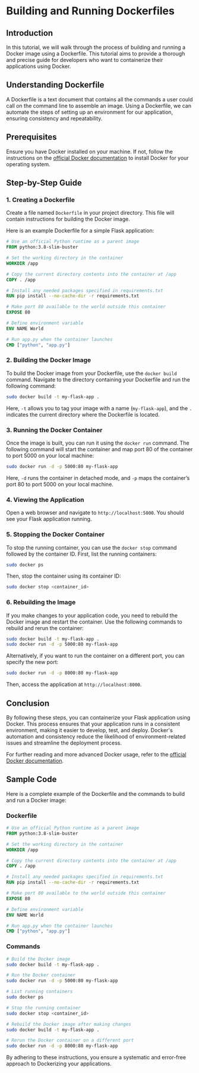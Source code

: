 # Building and Running Dockerfiles

## Introduction

In this tutorial, we will walk through the process of building and running a Docker image using a Dockerfile. This tutorial aims to provide a thorough and precise guide for developers who want to containerize their applications using Docker. 

## Understanding Dockerfile

A Dockerfile is a text document that contains all the commands a user could call on the command line to assemble an image. Using a Dockerfile, we can automate the steps of setting up an environment for our application, ensuring consistency and repeatability.

## Prerequisites

Ensure you have Docker installed on your machine. If not, follow the instructions on the [official Docker documentation](https://docs.docker.com/get-docker/) to install Docker for your operating system.

## Step-by-Step Guide

### 1. Creating a Dockerfile

Create a file named `Dockerfile` in your project directory. This file will contain instructions for building the Docker image.

Here is an example Dockerfile for a simple Flask application:

```Dockerfile
# Use an official Python runtime as a parent image
FROM python:3.8-slim-buster

# Set the working directory in the container
WORKDIR /app

# Copy the current directory contents into the container at /app
COPY . /app

# Install any needed packages specified in requirements.txt
RUN pip install --no-cache-dir -r requirements.txt

# Make port 80 available to the world outside this container
EXPOSE 80

# Define environment variable
ENV NAME World

# Run app.py when the container launches
CMD ["python", "app.py"]
```

### 2. Building the Docker Image

To build the Docker image from your Dockerfile, use the `docker build` command. Navigate to the directory containing your Dockerfile and run the following command:

```bash
sudo docker build -t my-flask-app .
```

Here, `-t` allows you to tag your image with a name (`my-flask-app`), and the `.` indicates the current directory where the Dockerfile is located.

### 3. Running the Docker Container

Once the image is built, you can run it using the `docker run` command. The following command will start the container and map port 80 of the container to port 5000 on your local machine:

```bash
sudo docker run -d -p 5000:80 my-flask-app
```

Here, `-d` runs the container in detached mode, and `-p` maps the container’s port 80 to port 5000 on your local machine.

### 4. Viewing the Application

Open a web browser and navigate to `http://localhost:5000`. You should see your Flask application running.

### 5. Stopping the Docker Container

To stop the running container, you can use the `docker stop` command followed by the container ID. First, list the running containers:

```bash
sudo docker ps
```

Then, stop the container using its container ID:

```bash
sudo docker stop <container_id>
```

### 6. Rebuilding the Image

If you make changes to your application code, you need to rebuild the Docker image and restart the container. Use the following commands to rebuild and rerun the container:

```bash
sudo docker build -t my-flask-app .
sudo docker run -d -p 5000:80 my-flask-app
```

Alternatively, if you want to run the container on a different port, you can specify the new port:

```bash
sudo docker run -d -p 8000:80 my-flask-app
```

Then, access the application at `http://localhost:8000`.

## Conclusion

By following these steps, you can containerize your Flask application using Docker. This process ensures that your application runs in a consistent environment, making it easier to develop, test, and deploy. Docker's automation and consistency reduce the likelihood of environment-related issues and streamline the deployment process.

For further reading and more advanced Docker usage, refer to the [official Docker documentation](https://docs.docker.com/).

## Sample Code

Here is a complete example of the Dockerfile and the commands to build and run a Docker image:

### Dockerfile

```Dockerfile
# Use an official Python runtime as a parent image
FROM python:3.8-slim-buster

# Set the working directory in the container
WORKDIR /app

# Copy the current directory contents into the container at /app
COPY . /app

# Install any needed packages specified in requirements.txt
RUN pip install --no-cache-dir -r requirements.txt

# Make port 80 available to the world outside this container
EXPOSE 80

# Define environment variable
ENV NAME World

# Run app.py when the container launches
CMD ["python", "app.py"]
```

### Commands

```bash
# Build the Docker image
sudo docker build -t my-flask-app .

# Run the Docker container
sudo docker run -d -p 5000:80 my-flask-app

# List running containers
sudo docker ps

# Stop the running container
sudo docker stop <container_id>

# Rebuild the Docker image after making changes
sudo docker build -t my-flask-app .

# Rerun the Docker container on a different port
sudo docker run -d -p 8000:80 my-flask-app
```

By adhering to these instructions, you ensure a systematic and error-free approach to Dockerizing your applications.